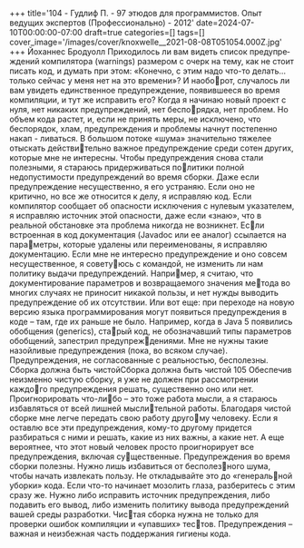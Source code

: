 +++
title='104 - Гудлиф П. - 97 этюдов для программистов. Опыт ведущих экспертов (Профессионально) - 2012'
date=2024-07-10T00:00:00-07:00
draft=true
categories=[]
tags=[]
cover_image='/images/cover/knoxwelle__2021-08-08T051054.000Z.jpg'
+++
Йоханнес Бродуолл
При­хо­ди­лось ли вам ви­деть спи­сок пре­ду­пре­ж­де­ний ком­пи­ля­то­ра (warnings) 
размером с очерк на тему, как не стоит писать код, и думать при этом: «Конечно, 
с этим надо что-то делать… только сейчас у меня нет на это времени»? И наоборот, случалось ли вам увидеть единственное предупреждение, появившееся во 
время компиляции, и тут же исправить его?
Когда я начинаю новый проект с нуля, нет никаких предупреждений, нет беспорядка, нет проблем. Но объем кода растет, и, если не принять меры, не исключено, 
что беспорядок, хлам, предупреждения и проблемы начнут постепенно накап -
ливаться. В большом потоке «шума» значительно тяжелее отыскать действительно важное предупреждение среди сотен других, которые мне не интересны.
Чтобы предупреждения снова стали полезными, я стараюсь придерживаться политики полной недопустимости предупреждений во время сборки. Даже если 
предупреждение несущественно, я его устраняю. Если оно не критично, но все 
же относится к делу, я исправляю код. Если компилятор сообщает об опасности 
исключения с нулевым указателем, я исправляю источник этой опасности, даже 
если «знаю», что в реальной обстановке эта проблема никогда не возникнет. Если встроенная в код документация (Javadoc или ее аналог) ссылается на параметры, которые удалены или переименованы, я исправляю документацию.
Если мне не интересно предупреждение и оно совсем несущественное, я советуюсь с командой, не изменить ли нам политику выдачи предупреждений. Например, я считаю, что документирование параметров и возвращаемого значения метода во многих случаях не приносит никакой пользы, и нет нужды выводить 
предупреждение об их отсутствии. Или вот еще: при переходе на новую версию 
языка программирования могут появиться предупреждения в коде – там, где их 
раньше не было. Например, когда в Java 5 появились обобщения (generics), старый код, не обозначавший типы параметров обобщений, запестрил предупреждениями. Мне не нужны такие назойливые предупреждения (пока, во всяком 
случае). Предупреждения, не согласованные с реальностью, бесполезны. 
Сборка должна быть чистойСборка должна быть чистой 105
Обеспечив неизменно чистую сборку, я уже не должен при рассмотрении каждого предупреждения решать, существенно оно или нет. Проигнорировать что-либо – это тоже работа мысли, а я стараюсь избавляться от всей лишней мыслительной работы. Благодаря чистой сборке мне легче передать свою работу другому человеку. Если я оставлю все эти предупреждения, кому-то другому придется 
разбираться с ними и решать, какие из них важны, а какие нет. А еще вероятнее, 
что этот новый человек просто проигнорирует все предупреждения, включая существенные.
Предупреждения во время сборки полезны. Нужно лишь избавиться от бесполезного шума, чтобы начать извлекать пользу. Не откладывайте это до «генеральной уборки» кода. Если что-то начинает мозолить глаза, разберитесь с этим сразу 
же. Нужно либо исправить источник предупреждения, либо подавить его вывод, 
либо изменить политику вывода предупреждений вашей среды разработки. Чистая сборка нужна не только для проверки ошибок компиляции и «упавших» тестов. Предупреждения – важная и неизбежная часть поддержания гигиены кода.
